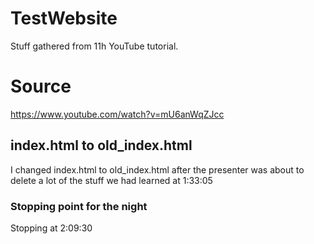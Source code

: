 # TestWebsite
Stuff gathered from 11h YouTube tutorial.

# Source
https://www.youtube.com/watch?v=mU6anWqZJcc

## index.html to old_index.html
I changed index.html to old_index.html after the presenter was about to delete a lot of the stuff we had learned at 1:33:05

### Stopping point for the night
Stopping at 2:09:30